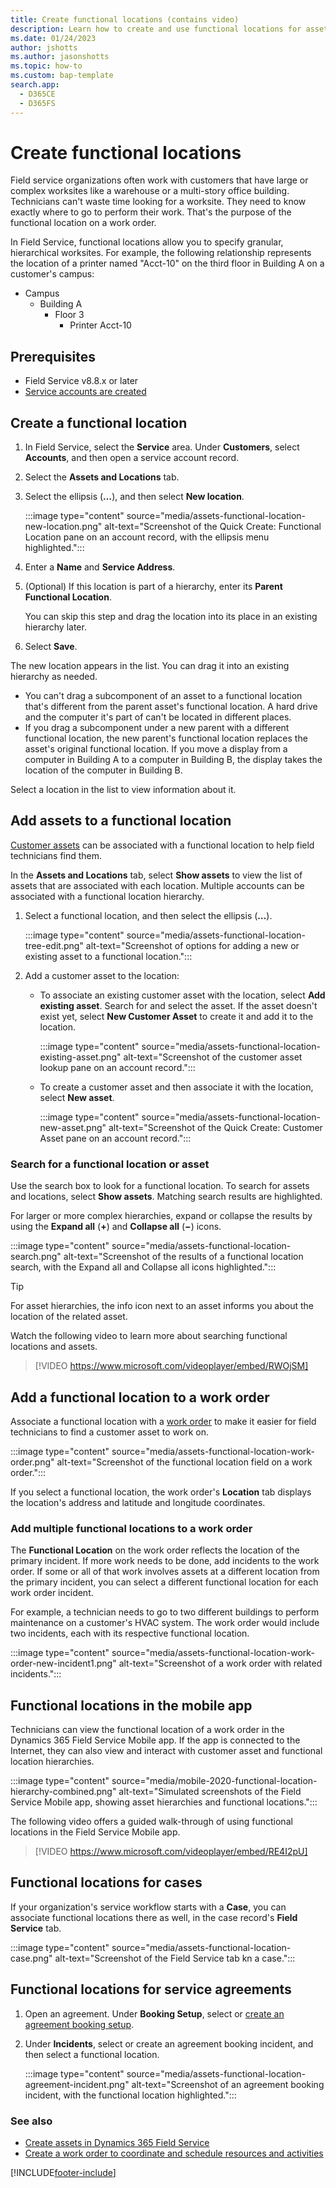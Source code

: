 ```yaml
---
title: Create functional locations (contains video)
description: Learn how to create and use functional locations for assets in Dynamics 365 Field Service.
ms.date: 01/24/2023
author: jshotts
ms.author: jasonshotts
ms.topic: how-to
ms.custom: bap-template
search.app: 
  - D365CE
  - D365FS
---
```


# Create functional locations

Field service organizations often work with customers that have large or complex worksites like a warehouse or a multi-story office building. Technicians can't waste time looking for a worksite. They need to know exactly where to go to perform their work. That's the purpose of the functional location on a work order.

In Field Service, functional locations allow you to specify granular, hierarchical worksites. For example, the following relationship represents the location of a printer named "Acct-10" on the third floor in Building A on a customer's campus:

- Campus
  - Building A
    - Floor 3
      - Printer Acct-10

## Prerequisites

- Field Service v8.8.x or later
- [Service accounts are created](accounts.md)

## Create a functional location

1. In Field Service, select the **Service** area. Under **Customers**, select **Accounts**, and then open a service account record.

1. Select the **Assets and Locations** tab.

1. Select the ellipsis (**&hellip;**), and then select **New location**.

   :::image type="content" source="media/assets-functional-location-new-location.png" alt-text="Screenshot of the Quick Create: Functional Location pane on an account record, with the ellipsis menu highlighted.":::

1. Enter a **Name** and **Service Address**.

1. (Optional) If this location is part of a hierarchy, enter its **Parent Functional Location**.

    You can skip this step and drag the location into its place in an existing hierarchy later.

1. Select **Save**.

The new location appears in the list. You can drag it into an existing hierarchy as needed.

- You can't drag a subcomponent of an asset to a functional location that's different from the parent asset's functional location. A hard drive and the computer it's part of can't be located in different places.
- If you drag a subcomponent under a new parent with a different functional location, the new parent's functional location replaces the asset's original functional location. If you move a display from a computer in Building A to a computer in Building B, the display takes the location of the computer in Building B.

Select a location in the list to view information about it.

## Add assets to a functional location

[Customer assets](assets.md) can be associated with a functional location to help field technicians find them.

In the **Assets and Locations** tab, select **Show assets** to view the list of assets that are associated with each location. Multiple accounts can be associated with a functional location hierarchy.

1. Select a functional location, and then select the ellipsis (**&hellip;**).

    :::image type="content" source="media/assets-functional-location-tree-edit.png" alt-text="Screenshot of options for adding a new or existing asset to a functional location.":::

1. Add a customer asset to the location:

    - To associate an existing customer asset with the location, select **Add existing asset**. Search for and select the asset. If the asset doesn't exist yet, select **New Customer Asset** to create it and add it to the location.

        :::image type="content" source="media/assets-functional-location-existing-asset.png" alt-text="Screenshot of the customer asset lookup pane on an account record.":::

    - To create a customer asset and then associate it with the location, select **New asset**.

        :::image type="content" source="media/assets-functional-location-new-asset.png" alt-text="Screenshot of the Quick Create: Customer Asset pane on an account record.":::

### Search for a functional location or asset

Use the search box to look for a functional location. To search for assets and locations, select **Show assets**. Matching search results are highlighted.

For larger or more complex hierarchies, expand or collapse the results by using the **Expand all** (**&plus;**) and **Collapse all** (**&minus;**) icons.

:::image type="content" source="media/assets-functional-location-search.png" alt-text="Screenshot of the results of a functional location search, with the Expand all and Collapse all icons highlighted.":::

> [!TIP]
> For asset hierarchies, the info icon next to an asset informs you about the location of the related asset.

Watch the following video to learn more about searching functional locations and assets.

> [!VIDEO https://www.microsoft.com/videoplayer/embed/RWOjSM]

## Add a functional location to a work order

Associate a functional location with a [work order](create-work-order.md) to make it easier for field technicians to find a customer asset to work on.

:::image type="content" source="media/assets-functional-location-work-order.png" alt-text="Screenshot of the functional location field on a work order.":::

If you select a functional location, the work order's **Location** tab displays the location's address and latitude and longitude coordinates.

### Add multiple functional locations to a work order

The **Functional Location** on the work order reflects the location of the primary incident. If more work needs to be done, add incidents to the work order. If some or all of that work involves assets at a different location from the primary incident, you can select a different functional location for each work order incident.

For example, a technician needs to go to two different buildings to perform maintenance on a customer's HVAC system. The work order would include two incidents, each with its respective functional location.

:::image type="content" source="media/assets-functional-location-work-order-new-incident1.png" alt-text="Screenshot of a work order with related incidents.":::

## Functional locations in the mobile app

Technicians can view the functional location of a work order in the Dynamics 365 Field Service Mobile app. If the app is connected to the Internet, they can also view and interact with customer asset and functional location hierarchies.

:::image type="content" source="media/mobile-2020-functional-location-hierarchy-combined.png" alt-text="Simulated screenshots of the Field Service Mobile app, showing asset hierarchies and functional locations.":::

The following video offers a guided walk-through of using functional locations in the Field Service Mobile app.

> [!VIDEO https://www.microsoft.com/videoplayer/embed/RE4I2pU]

## Functional locations for cases

If your organization's service workflow starts with a **Case**, you can associate functional locations there as well, in the case record's **Field Service** tab.

:::image type="content" source="media/assets-functional-location-case.png" alt-text="Screenshot of the Field Service tab kn a case.":::

## Functional locations for service agreements

1. Open an agreement. Under **Booking Setup**, select or [create an agreement booking setup](set-up-customer-agreements.md).

1. Under **Incidents**, select or create an agreement booking incident, and then select a functional location.

    :::image type="content" source="media/assets-functional-location-agreement-incident.png" alt-text="Screenshot of an agreement booking incident, with the functional location highlighted.":::

### See also

- [Create assets in Dynamics 365 Field Service](assets.md)
- [Create a work order to coordinate and schedule resources and activities](create-work-order.md)

[!INCLUDE[footer-include](../includes/footer-banner.md)]

